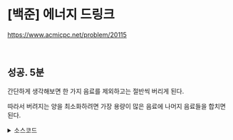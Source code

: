 # [백준] 에너지 드링크

https://www.acmicpc.net/problem/20115

<br>

## 성공. 5분

간단하게 생각해보면 한 가지 음료를 제외하고는 절반씩 버리게 된다.

따라서 버려지는 양을 최소화하려면 가장 용량이 많은 음료에 나머지 음료들을 합치면 된다.

<details><summary>소스코드</summary>

```java
import java.io.*;
import java.util.*;

public class Main {

    void solution() throws Exception {
        BufferedReader br = new BufferedReader(new InputStreamReader(System.in));

        int N = Integer.parseInt(br.readLine());
        int[] drinks = Arrays.stream(br.readLine().split(" ")).mapToInt(Integer::parseInt).toArray();

        int maxDrinkIdx = 0;
        for (int i = 1; i < drinks.length; i++) {
            if (drinks[maxDrinkIdx] < drinks[i]) {
                maxDrinkIdx = i;
            }
        }

        double sum = drinks[maxDrinkIdx];
        for (int i = 0; i < drinks.length; i++) {
            if(i == maxDrinkIdx) continue;
            sum += drinks[i] / 2.0;
        }

        System.out.println(sum);

        br.close();
    }

    public static void main(String[] args) throws Exception {
        new Main().solution();
    }
}
```

</details>